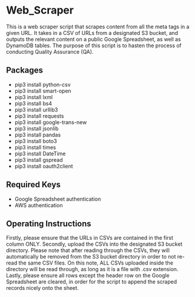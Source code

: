 # Web_Scraper

This is a web scraper script that scrapes content from all the meta tags in a given URL. It takes in a CSV of URLs from a designated S3 bucket, and outputs the relevant content on a public Google Spreadsheet, as well as DynamoDB tables. The purpose of this script is to hasten the process of conducting Quality Assurance (QA).

## Packages
- pip3 install python-csv
- pip3 install smart-open
- pip3 install lxml
- pip3 install bs4
- pip3 install urllib3
- pip3 install requests
- pip3 install google-trans-new
- pip3 install jsonlib
- pip3 install pandas
- pip3 install boto3
- pip3 install times
- pip3 install DateTime
- pip3 install gspread
- pip3 install oauth2client

## Required Keys
- Google Spreadsheet authentication
- AWS authentication

## Operating Instructions
Firstly, please ensure that the URLs in CSVs are contained in the first column ONLY. 
Secondly, upload the CSVs into the designated S3 bucket directory. Please note that after reading through the CSVs, they will automatically be removed from the S3 bucket directory in order to not re-read the same CSV files. On this note, ALL CSVs uploaded inside the directory will be read through, as long as it is a file with .csv extension.
Lastly, please ensure all rows except the header row on the Google Spreadsheet are cleared, in order for the script to append the scraped records nicely onto the sheet.

